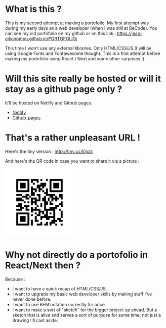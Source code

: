 # What is this ?
This is my second attempt at making a portofolio. My first attempt was during my early days as a web developer (when I was still at BeCode). You can see my old portofolio on my github or on this link :
https://jean-oikonomou.github.io/PORTOFOLIO/

This time I won't use any external libraries. Only HTML/CSS/JS (I will be using Google Fonts and Fontawesome though). This is a first attempt before making my portofolio using React / Next and some other surprises :)

# Will this site really be hosted or will it stay as a github page only ?
It'll be hosted on Netlify and Github pages.

- [Netlify](https://festive-sinoussi-9f090b.netlify.com/)
- [Github-pages](https://jean-oikonomou.github.io/portofolio_v2/)

# That's a rather unpleasant URL !
Here's the tiny version : http://tiny.cc/l0jclz

And here's the QR code in case you want to share it via a picture : 

<img src="img/QR.png" alt="drawing" width="222" height="222"/>

# Why not directly do a portofolio in React/Next then ?
Because :
- I want to have a quick recap of HTML/CSS/JS.
- I want to upgrade my basic web developer skills by making stuff I've never done before.
- I want to use BEM notation correctly for once.
- I want to make a sort of "sketch" for the bigger project up ahead. But a sketch that is alive and serves a sort of purpose for some time, not just a drawing I'll cast aside.